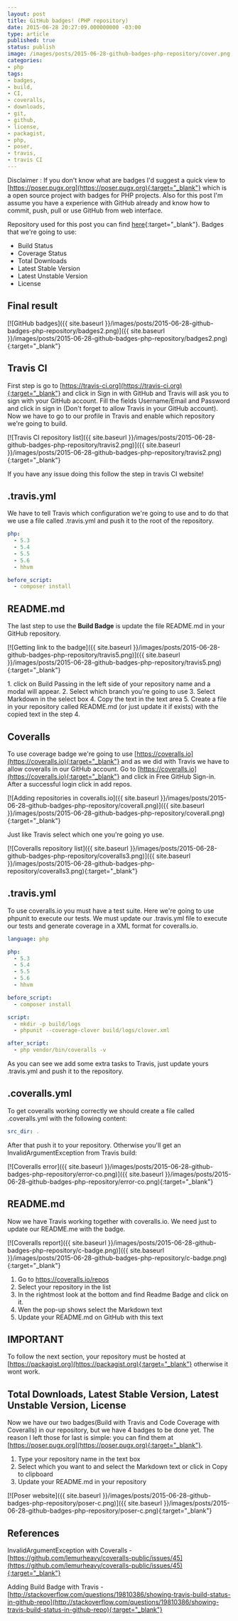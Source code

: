 ```yaml
---
layout: post
title: GitHub badges! (PHP repository)
date: 2015-06-28 20:27:09.000000000 -03:00
type: article
published: true
status: publish
image: /images/posts/2015-06-28-github-badges-php-repository/cover.png
categories:
- php
tags:
- badges,
- build,
- CI,
- coveralls,
- downloads,
- git,
- github,
- license,
- packagist,
- php,
- poser,
- travis,
- travis CI
---
```


Disclaimer : If you don't know what are badges I'd suggest a quick view to
[https://poser.pugx.org](https://poser.pugx.org){:target="_blank"} which
is a open source project with badges for PHP projects. Also for this post I'm
assume you have a experience with GitHub already and know how to commit, push,
pull or use GitHub from web interface.

Repository used for this post you can find
[here](https://github.com/marabesi/gnrephp){:target="_blank"}. Badges that we're going to use:

- Build Status
- Coverage Status
- Total Downloads
- Latest Stable Version
- Latest Unstable Version
- License

## Final result

[![GitHub badges]({{ site.baseurl }}/images/posts/2015-06-28-github-badges-php-repository/badges2.png)]({{ site.baseurl }}/images/posts/2015-06-28-github-badges-php-repository/badges2.png){:target="_blank"}

## Travis CI

First step is go to
[https://travis-ci.org](https://travis-ci.org){:target="_blank"} and
click in Sign in with GitHub and Travis will ask you to sign with
your GitHub account. Fill the fields Username/Email and Password and click in
sign in (Don't forget to allow Travis in your GitHub account). Now we have to go
to our profile in Travis and enable which repository we're going to build.

[![Travis CI repository list]({{ site.baseurl }}/images/posts/2015-06-28-github-badges-php-repository/travis2.png)]({{ site.baseurl }}/images/posts/2015-06-28-github-badges-php-repository/travis2.png){:target="_blank"}

If you have any issue doing this follow the step in travis CI website!

## .travis.yml

We have to tell Travis which configuration we're going to use and to do that we
use a file called .travis.yml and push it to the root of the repository.

```yml
php:
  - 5.3
  - 5.4
  - 5.5
  - 5.6
  - hhvm

before_script:
  - composer install
```

## README.md

The last step to use the **Build Badge** is update the file README.md
in your GitHub repository.

[![Getting link to the badge]({{ site.baseurl }}/images/posts/2015-06-28-github-badges-php-repository/travis5.png)]({{ site.baseurl }}/images/posts/2015-06-28-github-badges-php-repository/travis5.png){:target="_blank"}

1. click on Build Passing in the left side of your repository name and a modal will appear.
2. Select which branch you're going to use
3. Select Markdown in the select box
4. Copy the text in the text area
5. Create a file in your repository called README.md (or just update it if exists) with the copied text in the step 4.

## Coveralls

To use coverage badge we're going to use
[https://coveralls.io](https://coveralls.io){:target="_blank"} and as we
did with Travis we have to allow coveralls in our GitHub account. Go to
[https://coveralls.io](https://coveralls.io){:target="_blank"} and click
in Free GitHub Sign-in. After a successful login click in add repos.

[![Adding repositories in coveralls.io]({{ site.baseurl }}/images/posts/2015-06-28-github-badges-php-repository/coverall.png)]({{ site.baseurl }}/images/posts/2015-06-28-github-badges-php-repository/coverall.png){:target="_blank"}

Just like Travis select which one you're going yo use.

[![Coveralls repository list]({{ site.baseurl }}/images/posts/2015-06-28-github-badges-php-repository/coveralls3.png)]({{ site.baseurl }}/images/posts/2015-06-28-github-badges-php-repository/coveralls3.png){:target="_blank"}

## .travis.yml

To use coveralls.io you must have a test suite. Here we're going to use phpunit
to execute our tests. We must update our .travis.yml file to execute our tests
and generate coverage in a XML format for coveralls.io.

```yml
language: php

php:
  - 5.3
  - 5.4
  - 5.5
  - 5.6
  - hhvm

before_script:
  - composer install

script:
  - mkdir -p build/logs 
  - phpunit --coverage-clover build/logs/clover.xml

after_script:
  - php vendor/bin/coveralls -v
```

As you can see we add some extra tasks to Travis, just update yours
.travis.yml and push it to the repository.

## .coveralls.yml

To get coveralls working correctly we should create a file called .coveralls.yml
with the following content:

```yml
src_dir: .
```

After that push it to your repository. Otherwise you'll get an
InvalidArgumentException from Travis build:

[![Coveralls error]({{ site.baseurl }}/images/posts/2015-06-28-github-badges-php-repository/error-co.png)]({{ site.baseurl }}/images/posts/2015-06-28-github-badges-php-repository/error-co.png){:target="_blank"}

## README.md

Now we have Travis working together with coveralls.io. We need just
to update our README.me with the badge.

[![Coveralls report]({{ site.baseurl }}/images/posts/2015-06-28-github-badges-php-repository/c-badge.png)]({{ site.baseurl }}/images/posts/2015-06-28-github-badges-php-repository/c-badge.png){:target="_blank"}

1. Go to https://coveralls.io/repos
2. Select your repository in the list
3. In the rightmost look at the bottom and find Readme Badge and click on it.
4. Wen the pop-up shows select the Markdown text
5. Update your README.md on GitHub with this text

## IMPORTANT

To follow the next section, your repository must be hosted at
[https://packagist.org](https://packagist.org){:target="_blank"} otherwise it
wont work.

## Total Downloads, Latest Stable Version, Latest Unstable Version, License

Now we have our two badges(Build with Travis and Code Coverage with Coveralls)
in our repository, but we have 4 badges to be done yet. The reason I left those
for last is simple: you can find them at
[https://poser.pugx.org](https://poser.pugx.org){:target="_blank"}.


1. Type your repository name in the text box
2. Select which you want to and select the Markdown text or click in Copy to clipboard
3. Update your README.md in your repository

[![Poser website]({{ site.baseurl }}/images/posts/2015-06-28-github-badges-php-repository/poser-c.png)]({{ site.baseurl }}/images/posts/2015-06-28-github-badges-php-repository/poser-c.png){:target="_blank"}

## References

InvalidArgumentException with Coveralls - [https://github.com/lemurheavy/coveralls-public/issues/45](https://github.com/lemurheavy/coveralls-public/issues/45){:target="_blank"}

Adding Build Badge with Travis - [http://stackoverflow.com/questions/19810386/showing-travis-build-status-in-github-repo](http://stackoverflow.com/questions/19810386/showing-travis-build-status-in-github-repo){:target="_blank"}
